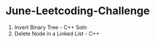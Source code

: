 # June-Leetcoding-Challenge

1. Invert Binary Tree - C++ Soln
2. Delete Node in a Linked List - C++
